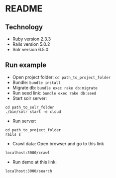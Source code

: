 # README

## Technology

- Ruby version 2.3.3
- Rails version 5.0.2
- Solr version 6.5.0

## Run example

- Open project folder:
```cd path_to_project_folder```
- Bundle:
```bundle install```
- Migrate db:
```bundle exec rake db:migrate```
- Run seed link:
```bundle exec rake db:seed```
- Start solr server:
```
cd path_to_solr_folder
./bin/solr start -e cloud
```
- Run server:
```
cd path_to_project_folder
rails s
```
- Crawl data: Open browser and go to this link
```
localhost:3000/crawl
```

- Run demo at this link:
```
localhost:3000/search
```
